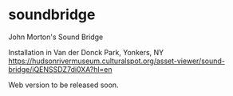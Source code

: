 # soundbridge
John Morton's Sound Bridge

Installation in Van der Donck Park, Yonkers, NY
https://hudsonrivermuseum.culturalspot.org/asset-viewer/sound-bridge/iQENSSDZ7di0XA?hl=en

Web version to be released soon.

